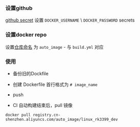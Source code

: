 ### 设置github

[github secret](https://github.com/fantasy-mark/AutoImage/settings/secrets/actions) 设置 `DOCKER_USERNAME` \ `DOCKER_PASSWORD` secrets 

### 设置docker repo

设置[仓库命名](https://cr.console.aliyun.com/cn-hangzhou/instance/namespaces) 为 `auto_image` - 与 `build.yml` 对应

### 使用

* 备份旧的Dockfile

* 创建 Dockerfile 首行格式为 `# image_name`
* push
* CI 自动构建结束后，pull 镜像

```shell
docker pull registry.cn-shenzhen.aliyuncs.com/auto_image/linux_rk3399_dev
```


